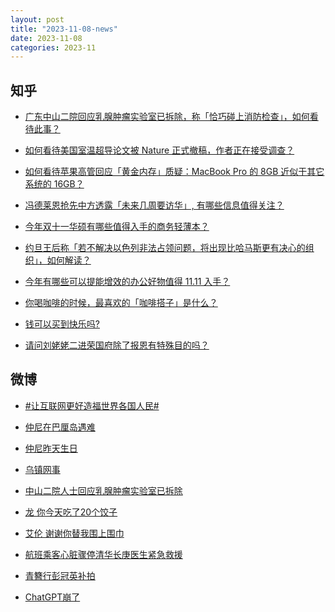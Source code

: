 ```yaml
---
layout: post
title: "2023-11-08-news"
date: 2023-11-08
categories: 2023-11
---
```


## 知乎

- [广东中山二院回应乳腺肿瘤实验室已拆除，称「恰巧碰上消防检查」，如何看待此事？](https://www.zhihu.com/question/629481737)<br/>

- [如何看待美国室温超导论文被 Nature 正式撤稿，作者正在接受调查？](https://www.zhihu.com/question/629408459)<br/>

- [如何看待苹果高管回应「黄金内存」质疑：MacBook Pro 的 8GB 近似于其它系统的 16GB？](https://www.zhihu.com/question/629445884)<br/>

- [冯德莱恩抢先中方透露「未来几周要访华」, 有哪些信息值得关注？](https://www.zhihu.com/question/629446194)<br/>

- [今年双十一华硕有哪些值得入手的商务轻薄本？](https://www.zhihu.com/question/629239445)<br/>

- [约旦王后称「若不解决以色列非法占领问题，将出现比哈马斯更有决心的组织」，如何解读？](https://www.zhihu.com/question/629415706)<br/>

- [今年有哪些可以提能增效的办公好物值得 11.11 入手？](https://www.zhihu.com/question/629470631)<br/>

- [你喝咖啡的时候，最喜欢的「咖啡搭子」是什么？](https://www.zhihu.com/question/628659033)<br/>

- [钱可以买到快乐吗?](https://www.zhihu.com/question/624533333)<br/>

- [请问刘姥姥二进荣国府除了报恩有特殊目的吗？](https://www.zhihu.com/question/313787315)<br/>



## 微博

- [#让互联网更好造福世界各国人民#](https://s.weibo.com#)<br/>

- [仲尼在巴厘岛遇难 ](https://s.weibo.com/weibo?q=%23%E4%BB%B2%E5%B0%BC%E5%9C%A8%E5%B7%B4%E5%8E%98%E5%B2%9B%E9%81%87%E9%9A%BE%23&t=31&band_rank=1&Refer=top)<br/>

- [仲尼昨天生日 ](https://s.weibo.com/weibo?q=%E4%BB%B2%E5%B0%BC%E6%98%A8%E5%A4%A9%E7%94%9F%E6%97%A5&t=31&band_rank=2&Refer=top)<br/>

- [乌镇网事 ](https://s.weibo.com/weibo?q=%23%E4%B9%8C%E9%95%87%E7%BD%91%E4%BA%8B%23&t=31&band_rank=3&Refer=top)<br/>

- [中山二院人士回应乳腺肿瘤实验室已拆除 ](https://s.weibo.com/weibo?q=%23%E4%B8%AD%E5%B1%B1%E4%BA%8C%E9%99%A2%E4%BA%BA%E5%A3%AB%E5%9B%9E%E5%BA%94%E4%B9%B3%E8%85%BA%E8%82%BF%E7%98%A4%E5%AE%9E%E9%AA%8C%E5%AE%A4%E5%B7%B2%E6%8B%86%E9%99%A4%23&t=31&band_rank=4&Refer=top)<br/>

- [龙 你今天吃了20个饺子 ](https://s.weibo.com/weibo?q=%E9%BE%99%20%E4%BD%A0%E4%BB%8A%E5%A4%A9%E5%90%83%E4%BA%8620%E4%B8%AA%E9%A5%BA%E5%AD%90&t=31&band_rank=5&Refer=top)<br/>

- [艾伦 谢谢你替我围上围巾 ](https://s.weibo.com/weibo?q=%E8%89%BE%E4%BC%A6%20%E8%B0%A2%E8%B0%A2%E4%BD%A0%E6%9B%BF%E6%88%91%E5%9B%B4%E4%B8%8A%E5%9B%B4%E5%B7%BE&t=31&band_rank=6&Refer=top)<br/>

- [航班乘客心脏骤停清华长庚医生紧急救援 ](https://s.weibo.com/weibo?q=%23%E8%88%AA%E7%8F%AD%E4%B9%98%E5%AE%A2%E5%BF%83%E8%84%8F%E9%AA%A4%E5%81%9C%E6%B8%85%E5%8D%8E%E9%95%BF%E5%BA%9A%E5%8C%BB%E7%94%9F%E7%B4%A7%E6%80%A5%E6%95%91%E6%8F%B4%23&t=31&band_rank=7&Refer=top)<br/>

- [青簪行彭冠英补拍 ](https://s.weibo.com/weibo?q=%23%E9%9D%92%E7%B0%AA%E8%A1%8C%E5%BD%AD%E5%86%A0%E8%8B%B1%E8%A1%A5%E6%8B%8D%23&t=31&band_rank=8&Refer=top)<br/>

- [ChatGPT崩了 ](https://s.weibo.com/weibo?q=ChatGPT%E5%B4%A9%E4%BA%86&t=31&band_rank=9&Refer=top)<br/>



